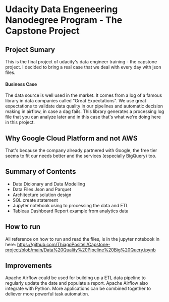 <h1>Udacity Data Engeneering Nanodegree Program - The Capstone Project</h1>

<h2>Project Sumary</h2>

This is the final project of udacity's data engineer training - the capstone project.
I decided to bring a real case that we deal with every day with json files.

<h4>Business Case</h4>

The data source is well used in the market.
It comes from a log of a famous library in data companies called "Great Expectations".
We use great expectations to validate data quality in our pipelines and automatic decision making in airflow, in case a dag fails.
This library generates a processing log file that you can analyze later and in this case that's what we're doing here in this project.


<h2>Why Google Cloud Platform and not AWS</h2>

That's because the company already partnered with Google, the free tier seems to fit our needs better and the services (especially BigQuery) too.


<h2>Summary of Contents</h2>

 - Data Dicionary and Data Modelling 
 - Data Files Json and Parquet
 - Architecture solution design
 - SQL create statement
 - Jupyter notebook using to processing the data and ETL
 - Tableau Dashboard Report example from analytics data


<h2>How to run</h2>

All reference on how to run and read the files, is in the jupyter notebook in here: https://github.com/ThiagoPositeli/Capstone-project/blob/main/Data%20Quality%20Pipeline%20Big%20Query.ipynb

<h2>Improvements</h2>

Apache Airflow could be used for building up a ETL data pipeline to regularly update the date and populate a report. Apache Airflow also integrate with Python. More applications can be combined together to deliever more powerful task automation.
